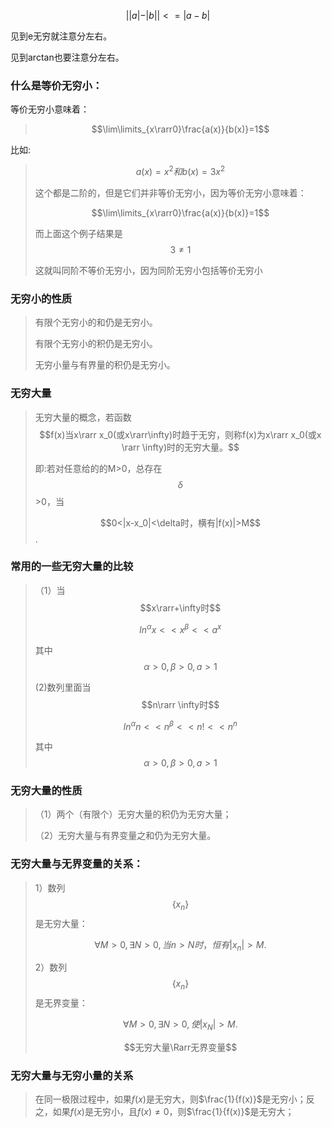 $$||a|-|b||<=|a-b|$$





见到e无穷就注意分左右。

见到arctan也要注意分左右。





### 什么是等价无穷小：

等价无穷小意味着：

>  $$\lim\limits_{x\rarr0}\frac{a(x)}{b(x)}=1$$

比如:

> $$a(x)=x^2 和 b(x)=3x^2$$
>
> 这个都是二阶的，但是它们并非等价无穷小，因为等价无穷小意味着：
>
> $$\lim\limits_{x\rarr0}\frac{a(x)}{b(x)}=1$$
>
> 而上面这个例子结果是$$3\neq1$$
>
> 这就叫同阶不等价无穷小，因为同阶无穷小包括等价无穷小



### 无穷小的性质

> 有限个无穷小的和仍是无穷小。
>
> 有限个无穷小的积仍是无穷小。
>
> 无穷小量与有界量的积仍是无穷小。



### 无穷大量

> 无穷大量的概念，若函数$$f(x)当x\rarr x_0(或x\rarr\infty)时趋于无穷，则称f(x)为x\rarr x_0(或x \rarr \infty)时的无穷大量。$$
>
> 即:若对任意给的的M>0，总存在$$\delta$$ >0，当
>
> $$0<|x-x_0|<\delta时，横有|f(x)|>M$$.

### 常用的一些无穷大量的比较

> （1）当$$x\rarr+\infty时$$
>
> $$ln^\alpha x << x^\beta << a^x$$
>
> 其中$$\alpha>0,\beta >0 ,a>1$$
>
> (2)数列里面当$$n\rarr \infty时$$
>
> $$ln^\alpha n<< n^\beta << n! << n^n$$
>
> 其中$$\alpha>0,\beta>0,a>1$$

### 无穷大量的性质

> （1）两个（有限个）无穷大量的积仍为无穷大量；
>
> （2）无穷大量与有界变量之和仍为无穷大量。

### 无穷大量与无界变量的关系：

> 1）数列$$\{x_n\}$$是无穷大量：
>
> $$\forall M>0,\exists N>0,当n>N时，恒有|x_n|>M.$$
>
> 2）数列$$\{x_n\}$$是无界变量：
>
> $$\forall M >0,\exists N>0,使|x_N|>M.$$
>
> $$无穷大量\Rarr无界变量$$

### 无穷大量与无穷小量的关系

> 在同一极限过程中，如果$f(x)$是无穷大，则$\frac{1}{f(x)}$是无穷小；反之，如果$f(x)$是无穷小，且$f(x)\ne 0$，则$\frac{1}{f(x)}$是无穷大；
